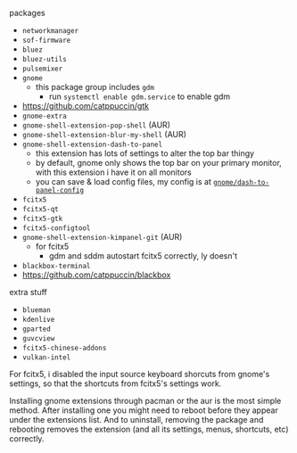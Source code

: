 packages
- `networkmanager`
- `sof-firmware`
- `bluez`
- `bluez-utils`
- `pulsemixer`
- `gnome`
  - this package group includes `gdm`
    - run `systemctl enable gdm.service` to enable gdm
- https://github.com/catppuccin/gtk
- `gnome-extra`
- `gnome-shell-extension-pop-shell` (AUR)
- `gnome-shell-extension-blur-my-shell` (AUR)
- `gnome-shell-extension-dash-to-panel`
  - this extension has lots of settings to alter the top bar thingy
  - by default, gnome only shows the top bar on your primary monitor, with this extension i have it on all monitors
  - you can save & load config files, my config is at [`gnome/dash-to-panel-config`](./dash-to-panel-config)
- `fcitx5`
- `fcitx5-qt`
- `fcitx5-gtk`
- `fcitx5-configtool`
- `gnome-shell-extension-kimpanel-git` (AUR)
  - for fcitx5
    - gdm and sddm autostart fcitx5 correctly, ly doesn't
- `blackbox-terminal`
- https://github.com/catppuccin/blackbox

extra stuff
- `blueman`
- `kdenlive`
- `gparted`
- `guvcview`
- `fcitx5-chinese-addons`
- `vulkan-intel`

For fcitx5, i disabled the input source keyboard shorcuts from gnome's settings, so that the shortcuts from fcitx5's settings work.

Installing gnome extensions through pacman or the aur is the most simple method. After installing one you might need to reboot before they appear under the extensions list. And to uninstall, removing the package and rebooting removes the extension (and all its settings, menus, shortcuts, etc) correctly.

